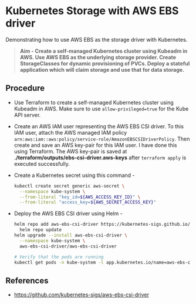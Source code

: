 # Kubernetes Storage with AWS EBS driver

Demonstrating how to use AWS EBS as the storage driver with Kubernetes.

> **Aim - Create a self-managed Kubernetes cluster using Kubeadm in AWS. Use AWS EBS as the underlying storage provider. Create StorageClasses for dynamic provisioning of PVCs. Deploy a stateful application which will claim storage and use that for data storage.**

## Procedure

- Use Terraform to create a self-managed Kubernetes cluster using Kubeadm in AWS. Make sure to use `allow-privileged=true` for the Kube API server.

- Create an AWS IAM user representing the AWS EBS CSI driver. To this IAM user, attach the AWS managed IAM policy `arn:aws:iam::aws:policy/service-role/AmazonEBSCSIDriverPolicy`. Then create and save an AWS key-pair for this IAM user.
  I have done this using Terraform. The AWS key-pair is saved at **./terraform/outputs/ebs-csi-driver.aws-keys** after `terraform apply` is executed successfully.

- Create a Kubernetes secret using this command -

  ```bash
  kubectl create secret generic aws-secret \
    --namespace kube-system \
    --from-literal "key_id=${AWS_ACCESS_KEY_ID}" \
    --from-literal "access_key=${AWS_SECRET_ACCESS_KEY}"
  ```

- Deploy the AWS EBS CSI driver using Helm -

  ```bash
  helm repo add aws-ebs-csi-driver https://kubernetes-sigs.github.io/aws-ebs-csi-driver &&
    helm repo update
  helm upgrade --install aws-ebs-csi-driver \
    --namespace kube-system \
    aws-ebs-csi-driver/aws-ebs-csi-driver

  # Verify that the pods are running
  kubectl get pods -n kube-system -l app.kubernetes.io/name=aws-ebs-csi-driver
  ```

## References

- https://github.com/kubernetes-sigs/aws-ebs-csi-driver
